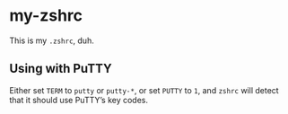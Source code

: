 # my-zshrc

This is my `.zshrc`, duh.

## Using with PuTTY

Either set `TERM` to `putty` or `putty-*`, or set `PUTTY` to `1`, and
`zshrc` will detect that it should use PuTTY’s key codes.
